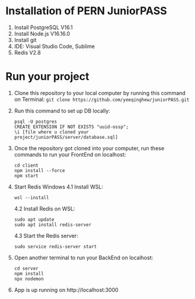# Installation of PERN JuniorPASS

1. Install PostgreSQL V16.1
2. Install Node.js V16.16.0
3. Install git
4. IDE: Visual Studio Code, Sublime
5. Redis V2.8

# Run your project

1. Clone this repository to your local computer by running this command on Terminal: `git clone https://github.com/yeeqinghew/juniorPASS.git`
2. Run this command to set up DB locally:

   ```
   psql -U postgres
   CREATE EXTENSION IF NOT EXISTS "uuid-ossp";
   \i [file where u cloned your project/juniorPASS/server/database.sql]
   ```

3. Once the repository got cloned into your computer, run these commands to run your FrontEnd on localhost:

   ```
   cd client
   npm install --force
   npm start
   ```

4. Start Redis
   Windows
   4.1 Install WSL:

   ```
   wsl --install
   ```

   4.2 Install Redis on WSL:

   ```
   sudo apt update
   sudo apt install redis-server
   ```

   4.3 Start the Redis server:

   ```
   sudo service redis-server start
   ```

5. Open another terminal to run your BackEnd on localhost:
   ```
   cd server
   npm install
   npx nodemon
   ```
6. App is up running on http://localhost:3000
